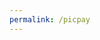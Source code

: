 ```yaml
---
permalink: /picpay
---
```


<script>window.location.replace('https://app.picpay.com/user/gabireze');</script>